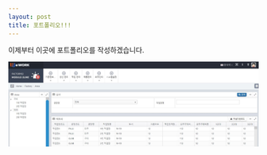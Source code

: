 ```yaml
---
layout: post
title: 포트폴리오!!!
---
```


이제부터 이곳에 포트폴리오를 작성하겠습니다.

![포트폴리오 이미지 테스트](/images/area.JPG)    
